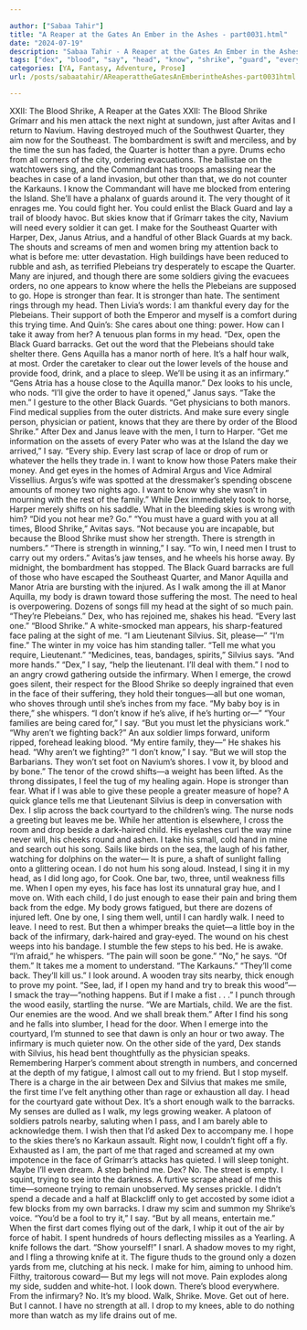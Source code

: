 ```yaml
---

author: ["Sabaa Tahir"]
title: "A Reaper at the Gates An Ember in the Ashes - part0031.html"
date: "2024-07-19"
description: "Sabaa Tahir - A Reaper at the Gates An Ember in the Ashes"
tags: ["dex", "blood", "say", "head", "know", "shrike", "guard", "every", "get", "back", "take", "make", "one", "walk", "quarter", "black", "need", "manor", "strength", "face", "silvius", "men", "time", "soldier", "harper"]
categories: [YA, Fantasy, Adventure, Prose]
url: /posts/sabaatahir/AReaperattheGatesAnEmberintheAshes-part0031html

---
```



XXII: The Blood Shrike, A Reaper at the Gates
XXII: The Blood Shrike
Grímarr and his men attack the next night at sundown, just after Avitas and I return to Navium. Having destroyed much of the Southwest Quarter, they aim now for the Southeast. The bombardment is swift and merciless, and by the time the sun has faded, the Quarter is hotter than a pyre. Drums echo from all corners of the city, ordering evacuations. The ballistae on the watchtowers sing, and the Commandant has troops amassing near the beaches in case of a land invasion, but other than that, we do not counter the Karkauns.
I know the Commandant will have me blocked from entering the Island. She’ll have a phalanx of guards around it. The very thought of it enrages me. You could fight her. You could enlist the Black Guard and lay a trail of bloody havoc.
But skies know that if Grímarr takes the city, Navium will need every soldier it can get.
I make for the Southeast Quarter with Harper, Dex, Janus Atrius, and a handful of other Black Guards at my back. The shouts and screams of men and women bring my attention back to what is before me: utter devastation. High buildings have been reduced to rubble and ash, as terrified Plebeians try desperately to escape the Quarter. Many are injured, and though there are some soldiers giving the evacuees orders, no one appears to know where the hells the Plebeians are supposed to go.
Hope is stronger than fear. It is stronger than hate. The sentiment rings through my head. Then Livia’s words: I am thankful every day for the Plebeians. Their support of both the Emperor and myself is a comfort during this trying time.
And Quin’s: She cares about one thing: power. How can I take it away from her?
A tenuous plan forms in my head. “Dex, open the Black Guard barracks. Get out the word that the Plebeians should take shelter there. Gens Aquilla has a manor north of here. It’s a half hour walk, at most. Order the caretaker to clear out the lower levels of the house and provide food, drink, and a place to sleep. We’ll be using it as an infirmary.”
“Gens Atria has a house close to the Aquilla manor.” Dex looks to his uncle, who nods.
“I’ll give the order to have it opened,” Janus says.
“Take the men.” I gesture to the other Black Guards. “Get physicians to both manors. Find medical supplies from the outer districts. And make sure every single person, physician or patient, knows that they are there by order of the Blood Shrike.”
After Dex and Janus leave with the men, I turn to Harper.
“Get me information on the assets of every Pater who was at the Island the day we arrived,” I say. “Every ship. Every last scrap of lace or drop of rum or whatever the hells they trade in. I want to know how those Paters make their money. And get eyes in the homes of Admiral Argus and Vice Admiral Vissellius. Argus’s wife was spotted at the dressmaker’s spending obscene amounts of money two nights ago. I want to know why she wasn’t in mourning with the rest of the family.”
While Dex immediately took to horse, Harper merely shifts on his saddle. What in the bleeding skies is wrong with him?
“Did you not hear me? Go.”
“You must have a guard with you at all times, Blood Shrike,” Avitas says. “Not because you are incapable, but because the Blood Shrike must show her strength. There is strength in numbers.”
“There is strength in winning,” I say. “To win, I need men I trust to carry out my orders.” Avitas’s jaw tenses, and he wheels his horse away.
By midnight, the bombardment has stopped. The Black Guard barracks are full of those who have escaped the Southeast Quarter, and Manor Aquilla and Manor Atria are bursting with the injured.
As I walk among the ill at Manor Aquilla, my body is drawn toward those suffering the most. The need to heal is overpowering. Dozens of songs fill my head at the sight of so much pain.
“They’re Plebeians.” Dex, who has rejoined me, shakes his head. “Every last one.”
“Blood Shrike.” A white-smocked man appears, his sharp-featured face paling at the sight of me. “I am Lieutenant Silvius. Sit, please—”
“I’m fine.” The winter in my voice has him standing taller. “Tell me what you require, Lieutenant.”
“Medicines, teas, bandages, spirits,” Silvius says. “And more hands.”
“Dex,” I say, “help the lieutenant. I’ll deal with them.” I nod to an angry crowd gathering outside the infirmary.
When I emerge, the crowd goes silent, their respect for the Blood Shrike so deeply ingrained that even in the face of their suffering, they hold their tongues—all but one woman, who shoves through until she’s inches from my face.
“My baby boy is in there,” she whispers. “I don’t know if he’s alive, if he’s hurting or—”
“Your families are being cared for,” I say. “But you must let the physicians work.”
“Why aren’t we fighting back?” An aux soldier limps forward, uniform ripped, forehead leaking blood. “My entire family, they—” He shakes his head. “Why aren’t we fighting?”
“I don’t know,” I say. “But we will stop the Barbarians. They won’t set foot on Navium’s shores. I vow it, by blood and by bone.” The tenor of the crowd shifts—a weight has been lifted.
As the throng dissipates, I feel the tug of my healing again. Hope is stronger than fear. What if I was able to give these people a greater measure of hope?
A quick glance tells me that Lieutenant Silvius is deep in conversation with Dex. I slip across the back courtyard to the children’s wing. The nurse nods a greeting but leaves me be.
While her attention is elsewhere, I cross the room and drop beside a dark-haired child. His eyelashes curl the way mine never will, his cheeks round and ashen. I take his small, cold hand in mine and search out his song.
Sails like birds on the sea, the laugh of his father, watching for dolphins on the water—
It is pure, a shaft of sunlight falling onto a glittering ocean. I do not hum his song aloud. Instead, I sing it in my head, as I did long ago, for Cook. One bar, two, three, until weakness fills me. When I open my eyes, his face has lost its unnatural gray hue, and I move on. With each child, I do just enough to ease their pain and bring them back from the edge.
My body grows fatigued, but there are dozens of injured left. One by one, I sing them well, until I can hardly walk. I need to leave. I need to rest.
But then a whimper breaks the quiet—a little boy in the back of the infirmary, dark-haired and gray-eyed. The wound on his chest weeps into his bandage. I stumble the few steps to his bed. He is awake.
“I’m afraid,” he whispers.
“The pain will soon be gone.”
“No,” he says. “Of them.”
It takes me a moment to understand. “The Karkauns.”
“They’ll come back. They’ll kill us.”
I look around. A wooden tray sits nearby, thick enough to prove my point.
“See, lad, if I open my hand and try to break this wood”—I smack the tray—“nothing happens. But if I make a fist . . .” I punch through the wood easily, startling the nurse.
“We are Martials, child. We are the fist. Our enemies are the wood. And we shall break them.”
After I find his song and he falls into slumber, I head for the door. When I emerge into the courtyard, I’m stunned to see that dawn is only an hour or two away. The infirmary is much quieter now. On the other side of the yard, Dex stands with Silvius, his head bent thoughtfully as the physician speaks. Remembering Harper’s comment about strength in numbers, and concerned at the depth of my fatigue, I almost call out to my friend.
But I stop myself. There is a charge in the air between Dex and Silvius that makes me smile, the first time I’ve felt anything other than rage or exhaustion all day.
I head for the courtyard gate without Dex. It’s a short enough walk to the barracks.
My senses are dulled as I walk, my legs growing weaker. A platoon of soldiers patrols nearby, saluting when I pass, and I am barely able to acknowledge them. I wish then that I’d asked Dex to accompany me. I hope to the skies there’s no Karkaun assault. Right now, I couldn’t fight off a fly.
Exhausted as I am, the part of me that raged and screamed at my own impotence in the face of Grímarr’s attacks has quieted. I will sleep tonight. Maybe I’ll even dream.
A step behind me.
Dex? No. The street is empty. I squint, trying to see into the darkness. A furtive scrape ahead of me this time—someone trying to remain unobserved.
My senses prickle. I didn’t spend a decade and a half at Blackcliff only to get accosted by some idiot a few blocks from my own barracks.
I draw my scim and summon my Shrike’s voice. “You’d be a fool to try it,” I say. “But by all means, entertain me.”
When the first dart comes flying out of the dark, I whip it out of the air by force of habit. I spent hundreds of hours deflecting missiles as a Yearling. A knife follows the dart.
“Show yourself!” I snarl. A shadow moves to my right, and I fling a throwing knife at it. The figure thuds to the ground only a dozen yards from me, clutching at his neck.
I make for him, aiming to unhood him. Filthy, traitorous coward—
But my legs will not move. Pain explodes along my side, sudden and white-hot. I look down. There’s blood everywhere.
From the infirmary? No. It’s my blood.
Walk, Shrike. Move. Get out of here.
But I cannot. I have no strength at all. I drop to my knees, able to do nothing more than watch as my life drains out of me.
